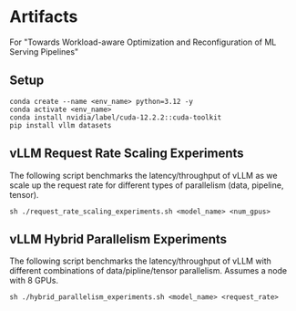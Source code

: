 # Artifacts
For "Towards Workload-aware Optimization and Reconfiguration of ML Serving Pipelines"

## Setup
```
conda create --name <env_name> python=3.12 -y
conda activate <env_name>
conda install nvidia/label/cuda-12.2.2::cuda-toolkit
pip install vllm datasets
```

## vLLM Request Rate Scaling Experiments
The following script benchmarks the latency/throughput of vLLM as we scale up the request rate for different types of parallelism (data, pipeline, tensor). 

```
sh ./request_rate_scaling_experiments.sh <model_name> <num_gpus>
```

## vLLM Hybrid Parallelism Experiments
The following script benchmarks the latency/throughput of vLLM with different combinations of data/pipline/tensor parallelism. Assumes a node with 8 GPUs.

```
sh ./hybrid_parallelism_experiments.sh <model_name> <request_rate>
```